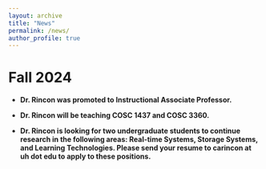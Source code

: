 ```yaml
---
layout: archive
title: "News"
permalink: /news/
author_profile: true
---
```


Fall 2024
======

* **Dr. Rincon was promoted to Instructional Associate Professor.**

* **Dr. Rincon will be teaching COSC 1437 and COSC 3360.**

* **Dr. Rincon is looking for two undergraduate students to continue research in the following areas: Real-time Systems, Storage Systems, and Learning Technologies. Please send your resume to carincon at uh dot edu to apply to these positions.**

